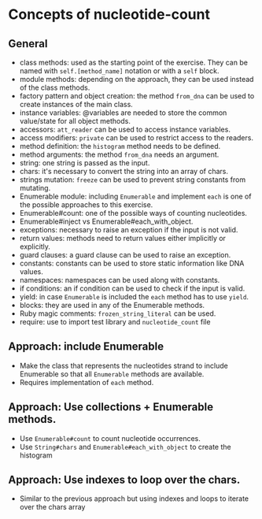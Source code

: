 # Concepts of nucleotide-count

## General

- class methods: used as the starting point of the exercise. They can be named with `self.[method_name]` notation or with a `self` block.
- module methods: depending on the approach, they can be used instead of the class methods.
- factory pattern and object creation: the method `from_dna` can be used to create instances of the main class.
- instance variables: @variables are needed to store the common value/state for all object methods.
- accessors: `att_reader` can be used to access instance variables.
- access modifiers: `private` can be used to restrict access to the readers.
- method definition: the `histogram` method needs to be defined.
- method arguments: the method `from_dna` needs an argument.
- string: one string is passed as the input.
- chars: it's necessary to convert the string into an array of chars.
- strings mutation: `freeze` can be used to prevent string constants from mutating.
- Enumerable module: including `Enumerable` and implement `each` is one of the possible approaches to this exercise.
- Enumerable#count: one of the possible ways of counting nucleotides.
- Enumerable#inject vs Enumerable#each_with_object.
- exceptions: necessary to raise an exception if the input is not valid.
- return values: methods need to return values either implicitly or explicitly.
- guard clauses: a guard clause can be used to raise an exception.
- constants: constants can be used to store static information like DNA values.
- namespaces: namespaces can be used along with constants.
- if conditions: an if condition can be used to check if the input is valid.
- yield: in case `Enumerable` is included the `each` method has to use `yield`.
- blocks: they are used in any of the Enumerable methods.
- Ruby magic comments: `frozen_string_literal` can be used.
- require: use to import test library and `nucleotide_count` file

## Approach: include Enumerable

- Make the class that represents the nucleotides strand to include Enumerable so that all `Enumerable` methods are available.
- Requires implementation of `each` method.

## Approach: Use collections + Enumerable methods.

- Use `Enumerable#count` to count nucleotide occurrences.
- Use `String#chars` and `Enumerable#each_with_object` to create the histogram


## Approach: Use indexes to loop over the chars.

- Similar to the previous approach but using indexes and loops to iterate over the chars array

